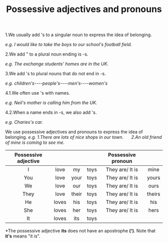 ﻿---
layout: post
title:  "Possessive adjectives and pronouns"
description: Possessive adjectives and pronouns
keywords: adjectives
categories: grammar Part_of_speech
---
1.We usually add 's to a singular noun to express the idea of belonging.

*e.g. I would like to take the boys to our school's football field.*

2.We add " to a plural noun ending is -s.

*e.g. The exchange students' homes are in the UK.*

3.We add 's to plural nouns that do not end in -s.

*e.g. children's----people's----men's----women's*

4.1.We often use 's with names.

*e.g. Neil's mother is calling him from the UK.*

4.2.When a name ends in -s, we also add 's.

*e.g. Charies's car.*

We use possessive adjectives and pronouns to express the idea of belonging.
*e.g. 1.There are lots of nice shops in our town.*
  *2.An old friend of mine is coming to see me.*
 
Possessive adjective|        |      |    |Possessive pronoun|       |
:------------------:|:------:|:----:|:--:|:----------------:|:-----:|
I                   |	love |	my  |toys|They are/ It is   |mine   |
You                 |	love |	your|toys|They are/ It is   |yours  |
We                  |	love |	our |toys|They are/ It is   |ours   |
They                |	love | their|toys|They are/ It is   |theirs |
He                  |	loves|	his |toys|They are/ It is   |his    |
She                 |	loves|	her |toys|They are/ It is   |hers   |
It                  |	loves|	its |toys|

*The possessive adjective **its** does not have an apostrophe **(')**.
Note that **it's** means "it is".

